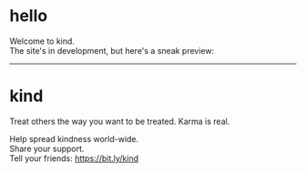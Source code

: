 # hello
Welcome to kind.<br>
The site's in development, but here's a sneak preview:

---
# kind
Treat others the way you want to be treated. Karma is real.

Help spread kindness world-wide.<br>
Share your support.<br>
Tell your friends: https://bit.ly/kind
